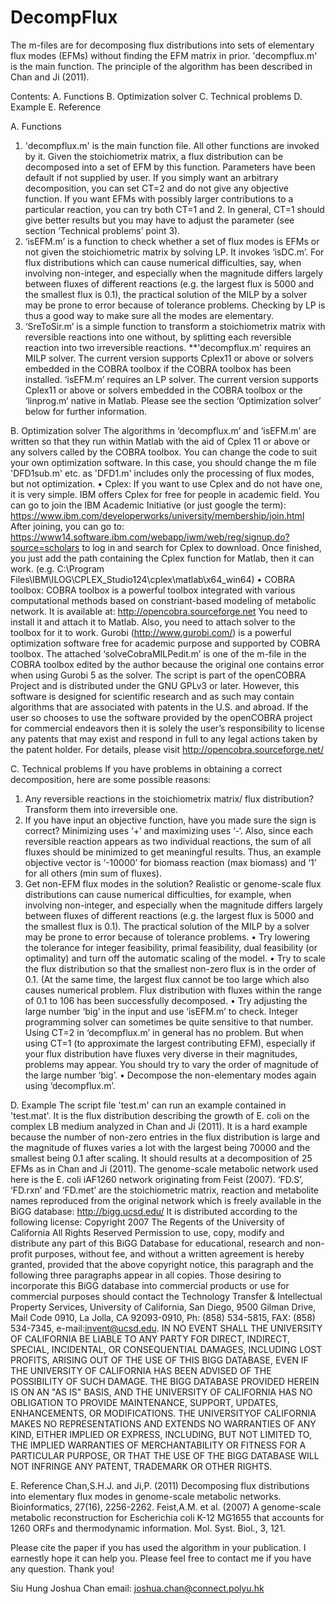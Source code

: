 DecompFlux
==========

The m-files are for decomposing flux distributions into sets of elementary flux modes (EFMs) without finding the EFM matrix in prior. 'decompflux.m' is the main function. The principle of the algorithm has been described in Chan and Ji (2011).

Contents:
A.	Functions
B.	Optimization solver
C.	Technical problems
D.	Example
E.	Reference

A. Functions
1.	'decompflux.m' is the main function file. All other functions are invoked by it. Given the stoichiometrix matrix, a flux distribution can be decomposed into a set of EFM by this function. Parameters have been default if not supplied by user.
If you simply want an arbitrary decomposition, you can set CT=2 and do not give any objective function. If you want EFMs with possibly larger contributions to a particular reaction, you can try both CT=1 and 2. In general, CT=1 should give better results but you may have to adjust the parameter (see section ‘Technical problems’ point 3).
2.	‘isEFM.m’ is a function to check whether a set of flux modes is EFMs or not given the stoichiometric matrix by solving LP. It invokes ‘isDC.m’. For flux distributions which can cause numerical difficulties, say, when involving non-integer, and especially when the magnitude differs largely between fluxes of different reactions (e.g. the largest flux is 5000 and the smallest flux is 0.1), the practical solution of the MILP by a solver may be prone to error because of tolerance problems. Checking by LP is thus a good way to make sure all the modes are elementary.
3.	‘SreToSir.m’ is a simple function to transform a stoichiometrix matrix with reversible reactions into one without, by splitting each reversible reaction into two irreversible reactions.
**'decompflux.m' requires an MILP solver. The current version supports Cplex11 or above or solvers embedded in the COBRA toolbox if the COBRA toolbox has been installed. ‘isEFM.m’ requires an LP solver. The current version supports Cplex11 or above or solvers embedded in the COBRA toolbox or the ‘linprog.m’ native in Matlab. Please see the section ‘Optimization solver’ below for further information.

B. Optimization solver
The algorithms in ‘decompflux.m’ and ‘isEFM.m’ are written so that they run within Matlab with the aid of Cplex 11 or above or any solvers called by the COBRA toolbox. You can change the code to suit your own optimization software. In this case, you should change the m file 'DFD1sub.m' etc. as 'DFD1.m' includes only the processing of flux modes, but not optimization.
•	Cplex:
If you want to use Cplex and do not have one, it is very simple. IBM offers Cplex for free for people in academic field. You can go to join the IBM Academic Initiative (or just google the term):
https://www.ibm.com/developerworks/university/membership/join.html
After joining, you can go to:
https://www14.software.ibm.com/webapp/iwm/web/reg/signup.do?source=scholars
to log in and search for Cplex to download.
Once finished, you just add the path containing the Cplex function for Matlab, then it can work.
(e.g. C:\Program Files\IBM\ILOG\CPLEX_Studio124\cplex\matlab\x64_win64)
•	COBRA toolbox:
COBRA toolbox is a powerful toolbox integrated with various computational methods based on constriant-based modeling of metabolic network. It is available at:
http://opencobra.sourceforge.net
You need to install it and attach it to Matlab. Also, you need to attach solver to the toolbox for it to work. Gurobi (http://www.gurobi.com/) is a powerful optimization software free for academic purpose and supported by COBRA toolbox.
The attached ‘solveCobraMILPedit.m’ is one of the m-file in the COBRA toolbox edited by the author because the original one contains error when using Gurobi 5 as the solver. The script is part of the openCOBRA Project and is distributed under the GNU GPLv3 or later.  However, this software is designed for scientific research and as such may contain algorithms that are associated with patents in the U.S. and abroad.  If the user so chooses to use the software provided by the openCOBRA project for commercial endeavors then it is solely the user’s responsibility to license 
any patents that may exist and respond in full to any legal actions taken by the patent holder.
For details, please visit http://opencobra.sourceforge.net/

C. Technical problems
If you have problems in obtaining a correct decomposition, here are some possible reasons:
1.	Any reversible reactions in the stoichiometrix matrix/ flux distribution? Transform them into irreversible one.
2.	If you have input an objective function, have you made sure the sign is correct? Minimizing uses ‘+’ and maximizing uses ‘-‘. Also, since each reversible reaction appears as two individual reactions, the sum of all fluxes should be minimized to get meaningful results. Thus, an example objective vector is ‘-10000’ for biomass reaction (max biomass) and ‘1’ for all others (min sum of fluxes).
3.	Get non-EFM flux modes in the solution? 
Realistic or genome-scale flux distributions can cause numerical difficulties, for example, when involving non-integer, and especially when the magnitude differs largely between fluxes of different reactions (e.g. the largest flux is 5000 and the smallest flux is 0.1). The practical solution of the MILP by a solver may be prone to error because of tolerance problems.
•	Try lowering the tolerance for integer feasibility, primal feasibility, dual feasibility (or optimality) and turn off the automatic scaling of the model.
•	Try to scale the flux distribution so that the smallest non-zero flux is in the order of 0.1.
(At the same time, the largest flux cannot be too large which also causes numerical problem. Flux distribution with fluxes within the range of 0.1 to 106 has been successfully decomposed.
•	Try adjusting the large number ‘big’ in the input and use ‘isEFM.m’ to check. Integer programming solver can sometimes be quite sensitive to that number. Using CT=2 in ‘decompflux.m’ in general has no problem. But when using CT=1 (to approximate the largest contributing EFM), especially if your flux distribution have fluxes very diverse in their magnitudes, problems may appear. You should try to vary the order of magnitude of the large number ‘big’.
•	Decompose the non-elementary modes again using ‘decompflux.m’.


D. Example
The script file 'test.m' can run an example contained in 'test.mat'. It is the flux distribution describing the growth of E. coli on the complex LB medium analyzed in Chan and Ji (2011). It is a hard example because the number of non-zero entries in the flux distribution is large and the magnitude of fluxes varies a lot with the largest being 70000 and the smallest being 0.1 after scaling. It should results at a decomposition of 25 EFMs as in Chan and Ji (2011).
The genome-scale metabolic network used here is the E. coli iAF1260 network originating from Feist (2007). ‘FD.S’, ‘FD.rxn’ and ‘FD.met’ are the stoichiometric matrix, reaction and metabolite names reproduced from the original network which is freely available in the BiGG database: http://bigg.ucsd.edu/
It is distributed according to the following license:
Copyright 2007 The Regents of the University of California
All Rights Reserved
Permission to use, copy, modify and distribute any part of this BiGG Database for educational, research and non-profit purposes, without fee, and without a written agreement is hereby granted, provided that the above copyright notice, this paragraph and the following three paragraphs appear in all copies.
Those desiring to incorporate this BiGG database into commercial products or use for commercial purposes should contact the Technology Transfer & Intellectual Property Services, University of California, San Diego, 9500 Gilman Drive, Mail Code 0910, La Jolla, CA 92093-0910, Ph: (858) 534-5815, FAX: (858) 534-7345, e-mail:invent@ucsd.edu.
IN NO EVENT SHALL THE UNIVERSITY OF CALIFORNIA BE LIABLE TO ANY PARTY FOR DIRECT, INDIRECT, SPECIAL, INCIDENTAL, OR CONSEQUENTIAL DAMAGES, INCLUDING LOST PROFITS, ARISING OUT OF THE USE OF THIS BIGG DATABASE, EVEN IF THE UNIVERSITY OF CALIFORNIA HAS BEEN ADVISED OF THE POSSIBILITY OF SUCH DAMAGE.
THE BIGG DATABASE PROVIDED HEREIN IS ON AN "AS IS" BASIS, AND THE UNIVERSITY OF CALIFORNIA HAS NO OBLIGATION TO PROVIDE MAINTENANCE, SUPPORT, UPDATES, ENHANCEMENTS, OR MODIFICATIONS. THE UNIVERSITYOF CALIFORNIA MAKES NO REPRESENTATIONS AND EXTENDS NO WARRANTIES OF ANY KIND, EITHER IMPLIED OR EXPRESS, INCLUDING, BUT NOT LIMITED TO, THE IMPLIED WARRANTIES OF MERCHANTABILITY OR FITNESS FOR A PARTICULAR PURPOSE, OR THAT THE USE OF THE BIGG DATABASE WILL NOT INFRINGE ANY PATENT, TRADEMARK OR OTHER RIGHTS.

E. Reference
Chan,S.H.J. and Ji,P. (2011) Decomposing flux distributions into elementary flux modes in genome-scale metabolic networks. Bioinformatics, 27(16), 2256-2262.
Feist,A.M. et al. (2007) A genome-scale metabolic reconstruction for Escherichia coli K-12 MG1655 that accounts for 1260 ORFs and thermodynamic information. Mol. Syst. Biol., 3, 121.

Please cite the paper if you has used the algorithm in your publication.
I earnestly hope it can help you. Please feel free to contact me if you have any question.
Thank you!

Siu Hung Joshua Chan
email: joshua.chan@connect.polyu.hk
